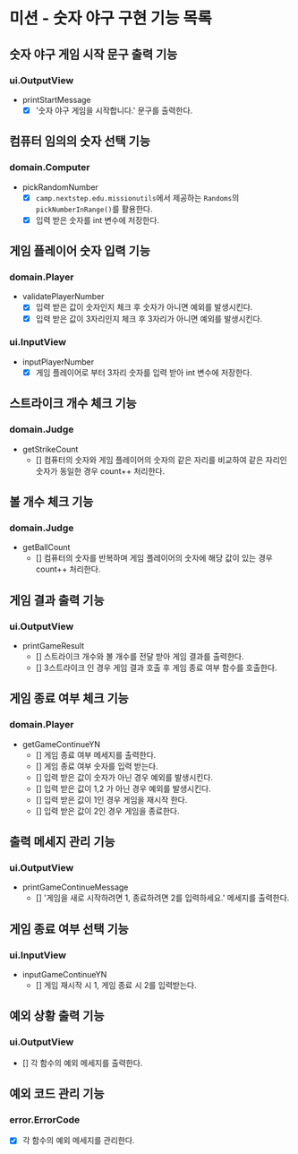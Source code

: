 # 미션 - 숫자 야구 구현 기능 목록

## 숫자 야구 게임 시작 문구 출력 기능 
### ui.OutputView
- printStartMessage
    - [X] '숫자 야구 게임을 시작합니다.' 문구를 출력한다.

## 컴퓨터 임의의 숫자 선택 기능 
### domain.Computer
- pickRandomNumber
    - [X] `camp.nextstep.edu.missionutils`에서 제공하는 `Randoms`의 `pickNumberInRange()`를 활용한다.
    - [X] 입력 받은 숫자를 int 변수에 저장한다.

## 게임 플레이어 숫자 입력 기능 
### domain.Player
- validatePlayerNumber
    - [X] 입력 받은 값이 숫자인지 체크 후 숫자가 아니면 예외를 발생시킨다.
    - [X] 입력 받은 값이 3자리인지 체크 후 3자리가 아니면 예외를 발생시킨다.
### ui.InputView
- inputPlayerNumber
    - [X] 게임 플레이어로 부터 3자리 숫자를 입력 받아 int 변수에 저장한다.

## 스트라이크 개수 체크 기능 
### domain.Judge
- getStrikeCount
    - [] 컴퓨터의 숫자와 게임 플레이어의 숫자의 같은 자리를 비교하여 같은 자리인 숫자가 동일한 경우 count++ 처리한다.

## 볼 개수 체크 기능 
### domain.Judge
- getBallCount
    - [] 컴퓨터의 숫자를 반복하며 게임 플레이어의 숫자에 해당 값이 있는 경우 count++ 처리한다.

## 게임 결과 출력 기능 
### ui.OutputView
- printGameResult
    - [] 스트라이크 개수와 볼 개수를 전달 받아 게임 결과를 출력한다.
    - [] 3스트라이크 인 경우 게임 결과 호출 후 게임 종료 여부 함수를 호출한다.

## 게임 종료 여부 체크 기능 
### domain.Player
- getGameContinueYN
    - [] 게임 종료 여부 메세지를 출력한다.
    - [] 게임 종료 여부 숫자를 입력 받는다.
    - [] 입력 받은 값이 숫자가 아닌 경우 예외를 발생시킨다.
    - [] 입력 받은 값이 1,2 가 아닌 경우 예외를 발생시킨다.
    - [] 입력 받은 값이 1인 경우 게임을 재시작 한다.
    - [] 입력 받은 값이 2인 경우 게임을 종료한다.

## 출력 메세지 관리 기능 
### ui.OutputView
- printGameContinueMessage
    - [] '게임을 새로 시작하려면 1, 종료하려면 2를 입력하세요.' 메세지를 출력한다.

## 게임 종료 여부 선택 기능 
### ui.InputView
- inputGameContinueYN
    - [] 게임 재시작 시 1, 게임 종료 시 2를 입력받는다.

## 예외 상황 출력 기능 
### ui.OutputView
- [] 각 함수의 예외 메세지를 출력한다.

## 예외 코드 관리 기능 
### error.ErrorCode
- [X] 각 함수의 예외 메세지를 관리한다.